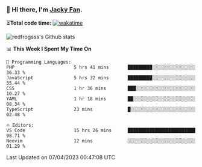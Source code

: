 ### 👋 Hi there, I'm [Jacky Fan](https://redfrogsss.github.io/).

⏳**Total code time:** [![wakatime](https://wakatime.com/badge/user/2cbd8003-b8b8-4565-92d7-ad9c23ff1846.svg)](https://wakatime.com/@2cbd8003-b8b8-4565-92d7-ad9c23ff1846)

<img src="https://github-readme-stats.vercel.app/api?username=redfrogsss&show_icons=true" alt="redfrogsss's Github stats"></img>

<!--START_SECTION:waka-->
📊 **This Week I Spent My Time On** 

```text
💬 Programming Languages: 
PHP                      5 hrs 41 mins       █████████░░░░░░░░░░░░░░░░   36.33 % 
JavaScript               5 hrs 32 mins       █████████░░░░░░░░░░░░░░░░   35.44 % 
CSS                      1 hr 36 mins        ███░░░░░░░░░░░░░░░░░░░░░░   10.27 % 
YAML                     1 hr 18 mins        ██░░░░░░░░░░░░░░░░░░░░░░░   08.34 % 
TypeScript               23 mins             █░░░░░░░░░░░░░░░░░░░░░░░░   02.48 % 

🔥 Editors: 
VS Code                  15 hrs 26 mins      █████████████████████████   98.71 % 
Neovim                   12 mins             ░░░░░░░░░░░░░░░░░░░░░░░░░   01.29 % 
```


 Last Updated on 07/04/2023 00:47:08 UTC
<!--END_SECTION:waka-->
